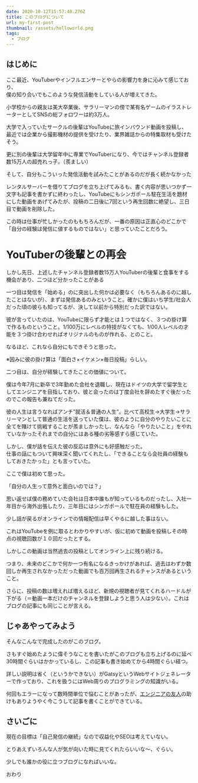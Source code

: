 ```yaml
---
date: 2020-10-12T15:57:48.276Z
title: このブログについて
url: my-first-post
thumbnail: /assets/helloworld.png
tags:
  - ブログ
---
```

## はじめに

ここ最近、YouTuberやインフルエンサーとやらの影響力を身に沁みて感じており、\
僕の知り合いでもこのような発信活動をしている人が増えてきた。

小学校からの親友は美大卒業後、サラリーマンの傍で某有名ゲームのイラストレーターとしてSNSの総フォロワーは約3万人。

大学で入っていたサークルの後輩はYouTubeに旅インバウンド動画を投稿し、最近では企業から撮影機材の提供を受けたり、業界雑誌からの特集取材も受けたそう。

更に別の後輩は大学留年中に専業でYouTuberになり、今ではチャンネル登録者数15万人の超売れっ子。（羨ましい）

そして、自分もこういった発信活動を試みたことがあるのだが長く続かなかった

レンタルサーバーを借りてブログを立ち上げてみるも、書く内容が思いつかず一文字も記事を書かずに終わったし、YouTubeにもシンガポール駐在生活を題材にした動画をあげてみたが、投稿の二日後に7回という再生回数に絶望し、三日目で動画を削除した。

この時は仕事が忙しかったのももちろんだが、一番の原因は正直心のどこかで「自分の経験は発信に値するものではない」と思っていたことだろう。

# YouTuberの後輩との再会

しかし先日、上述したチャンネル登録者数15万人YouTuberの後輩と食事をする機会があり、二つほど分かったことがある

一つ目は発信を「始める」のに突出した何かは必要なく（もちろんあるのに越したことはないが）、まずは発信あるのみということ。確かに僕はいち学生/社会人だった頃の彼らも知ってるが、決して以前から特別だった訳ではない。

彼が言っていたのは、YouTubeに限らず才能とは１つではなく、３つの掛け算で作るものということ。1/100万にレベルの特技がなくても、1/00人レベルの才能を３つ掛け合わせればオリジナルのものが作れる、とのこと。

なるほど、これなら自分にもできそうと思った。

※因みに彼の掛け算は「面白さ×イケメン×毎日投稿」らしい。

二つ目は、自分が経験してきたことの価値について。

僕は今年7月に新卒で3年勤めた会社を退職し、現在はドイツの大学で留学生としてエンジニアを目指しており、彼と会ったのは丁度会社を辞めたすぐ後だったのでこの報告も兼ねてだった。

彼の人生は言うなればアンチ”就活＆普通の人生”。比べて高校生->大学生->サラリーマンとして普通の生活を送っていた僕は、彼のように自分のやりたいことに全てを賭けて挑戦することが羨ましかったし、なんなら「やりたいこと」をやれていなかったそれまでの自分にはある種の劣等感すら感じていた。

しかし、僕が話を伝えた彼の反応は意外にも好感触だった。\
仕事の話にもついて興味深く聞いてくれたし、「できることなら会社員の経験もしておきたかった」とも言っていた。

ここで僕は初めて思った。

「自分の人生って意外と面白いのでは？」

思い返せば僕の務めていた会社は日本中誰もが知っているものだったし、入社一年目から海外出張したり、三年目にはシンガポールで駐在員の経験もした。

少し話が戻るがオンラインでの情報配信は早くやるに越した事はない。

これはYouTubeを例に取るとわかりやすいが、仮に初めて動画を投稿しその時点の視聴回数が１０回だったとする。

しかしこの動画は当然過去の投稿としてオンライン上に残り続ける。

つまり、未来のどこかで何か一つ有名になるきっかけがあれば、過去はわずか数回しか再生されなかっただった動画でも百万回再生されるチャンスがあるということ。

さらに、投稿の数は増えれば増えるほど、新規の視聴者が見てくれるハードルが下がる（＝動画一本だけのチャンネルを登録しようと思う人は少ない）。これはブログの記事にも同じことが言える。

## じゃあやってみよう

そんなこんなで完成したのがこのブログ。

さもすぐ始めたように偉そうなことを書いたがこのブログも立ち上げるのに延べ30時間ぐらいはかかっているし、この記事も書き始めてから4時間ぐらい経つ。

詳しい説明は省く（というかできない）がGatsyというWebサイトジェネレーターで作っており、これを扱うにはWeb周りのプログラミングの知識がいる。

何回もエラーになって数時間単位で悩むことがあったが、[エンジニアの友人](https://taiga.pw/)の助けもありようやく今こうして記事を書くことができている。

## さいごに

現在の目標は「自己発信の継続」なので収益化やSEOは考えていない。

とりあえずいろんな人が気が向いた時に見てくれたらいいな〜、ぐらい。

少しでも誰かの役に立つブログになればいいな。

おわり